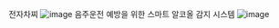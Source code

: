 전자차찌
![image](https://github.com/user-attachments/assets/50eb6fd7-6df1-4bce-b47a-023597edd205)
음주운전 예방을 위한 스마트 알코올 감지 시스템
![image](https://github.com/user-attachments/assets/ecf8b9d4-c85d-4630-a6d3-c782b66854c0)
